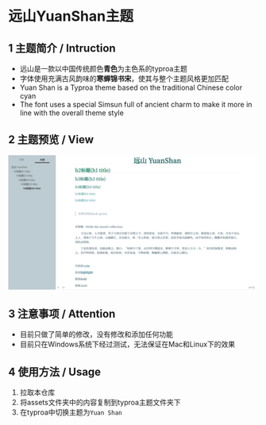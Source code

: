 # 远山YuanShan主题

## 1 主题简介 / Intruction

+ 远山是一款以中国传统颜色**青色**为主色系的typroa主题
+ 字体使用充满古风韵味的**寒蝉锦书宋**，使其与整个主题风格更加匹配
+ Yuan Shan is a Typroa theme based on the traditional Chinese color cyan
+ The font uses a special Simsun full of ancient charm to make it more in line with the overall theme style

## 2 主题预览 / View

![](https://github.com/GRAVITYELSW/Typro-theme-YuanShan/blob/master/pic/%E8%BF%9C%E5%B1%B1YuanShan.png)
## 3 注意事项 / Attention

+ 目前只做了简单的修改，没有修改和添加任何功能
+ 目前只在Windows系统下经过测试，无法保证在Mac和Linux下的效果

## 4 使用方法 / Usage

1. 拉取本仓库
2. 将assets文件夹中的内容复制到typroa主题文件夹下
3. 在typroa中切换主题为`Yuan Shan`

